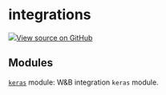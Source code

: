 # integrations

<!-- Insert buttons and diff -->


[![](https://www.tensorflow.org/images/GitHub-Mark-32px.png)View source on GitHub](https://www.github.com/wandb/client/tree/v0.10.28/wandb/__init__.py)








## Modules

[`keras`](./keras) module: W&B integration <code>keras</code> module.

